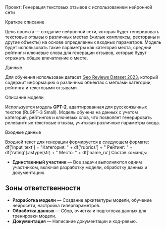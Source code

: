  Проект: Генерация текстовых отзывов с использованием нейронной сети

 Краткое описание

Цель проекта — создание нейронной сети, которая будет генерировать текстовые отзывы о различных местах (жилые комплексы, рестораны и другие объекты) на основе определенных входных параметров. Модель будет использовать такие параметры как категория места, средний рейтинг и ключевые слова для генерации отзывов, которые будут отражать общее впечатление о месте.

Данные

Для обучения использован датасет [Geo Reviews Dataset 2023](https://github.com/yandex/geo-reviews-dataset-2023), который содержит информацию о различных объектах с метками категории, рейтинга и текстовыми отзывами.

 Описание модели

Используется модель **GPT-2**, адаптированная для русскоязычных текстов (RuGPT-3 Small). Модель обучена на данных с учетом категорий, рейтингов и ключевых слов, что позволяет генерировать релевантные текстовые отзывы, учитывая различные параметры входа.

 Входные данные

Входной текст для генерации формируется в следующем формате:
df['input_text'] = "Категория: " + df['rubrics'] + " Рейтинг: " + df['rating'].astype(str) + " Место: " + df['name_ru']
 Состав команды

- **Единственный участник** — Все задачи выполняются одним участником, включая разработку модели, обработку данных и документацию.

## Зоны ответственности

- **Разработка модели** — Создание архитектуры модели, обучение нейросети, настройка гиперпараметров.
- **Обработка данных** — Сбор, очистка и подготовка данных для тренировки модели.
- **Документация** — Написание документации и код-ревью.
